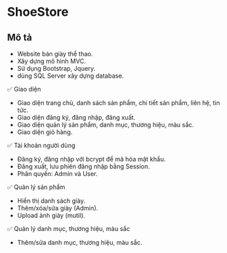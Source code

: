 ﻿# ShoeStore
## Mô tả
- Website bán giày thể thao.
- Xây dựng mô hình MVC.
- Sử dụng Bootstrap, Jquery.
- dùng SQL Server xây dựng database.

✅ Giao diện
 - Giao diện trang chủ, danh sách sản phẩm, chi tiết sản phẩm, liên hệ, tin tức.
 - Giao diện đăng ký, đăng nhập, đăng xuất.
 - Giao diện quản lý sản phẩm, danh mục, thương hiệu, màu sắc.
 - Giao diện giỏ hàng.

✅ Tài khoản người dùng
 - Đăng ký, đăng nhập với bcrypt để mã hóa mật khẩu.
 - Đăng xuất, lưu phiên đăng nhập bằng Session.
 - Phân quyền: Admin và User.

✅ Quản lý sản phẩm
 - Hiển thị danh sách giày.
 - Thêm/xóa/sửa giày (Admin).
 - Upload ảnh giày (mutil).

✅ Quản lý danh mục, thương hiệu, màu sắc
 - Thêm/sửa danh mục, thương hiệu, màu sắc.
